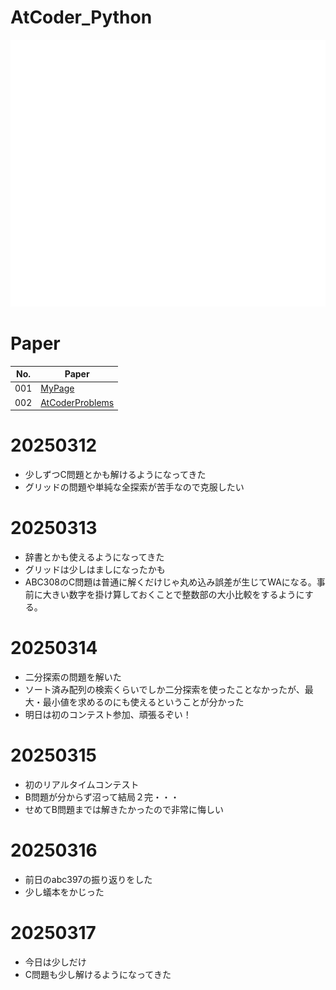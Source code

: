 # AtCoder_Python
![comp](logo_wh.svg)

# Paper
|No.|Paper|
|---|---|
|001|[MyPage](https://atcoder.jp/users/InuDog9520)|
|002|[AtCoderProblems](https://kenkoooo.com/atcoder/#/table/InuDog9520)|

# 20250312
- 少しずつC問題とかも解けるようになってきた
- グリッドの問題や単純な全探索が苦手なので克服したい

# 20250313
- 辞書とかも使えるようになってきた
- グリッドは少しはましになったかも
- ABC308のC問題は普通に解くだけじゃ丸め込み誤差が生じてWAになる。事前に大きい数字を掛け算しておくことで整数部の大小比較をするようにする。

# 20250314
- 二分探索の問題を解いた
- ソート済み配列の検索くらいでしか二分探索を使ったことなかったが、最大・最小値を求めるのにも使えるということが分かった
- 明日は初のコンテスト参加、頑張るぞい！

# 20250315
- 初のリアルタイムコンテスト
- B問題が分からず沼って結局２完・・・
- せめてB問題までは解きたかったので非常に悔しい

# 20250316
- 前日のabc397の振り返りをした
- 少し蟻本をかじった

# 20250317
- 今日は少しだけ
- C問題も少し解けるようになってきた